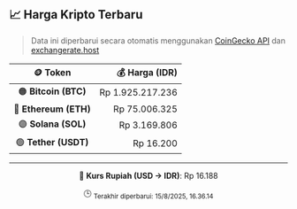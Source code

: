 

<!-- HARGA_KRIPTO -->
## 📈 Harga Kripto Terbaru

> Data ini diperbarui secara otomatis menggunakan [CoinGecko API](https://www.coingecko.com/) dan [exchangerate.host](https://exchangerate.host/)

<div align="center">

| 🪙 Token | 💰 Harga (IDR) |
|:------:|---------------:|
| 🟠 **Bitcoin (BTC)**   | Rp 1.925.217.236 |
| 🔵 **Ethereum (ETH)**  | Rp 75.006.325 |
| 🟣 **Solana (SOL)**    | Rp 3.169.806 |
| 🟢 **Tether (USDT)**   | Rp 16.200 |

---

💱 **Kurs Rupiah (USD → IDR)**: Rp 16.188

🕒 <sub>Terakhir diperbarui: 15/8/2025, 16.36.14</sub>

</div>
<!-- /HARGA_KRIPTO -->